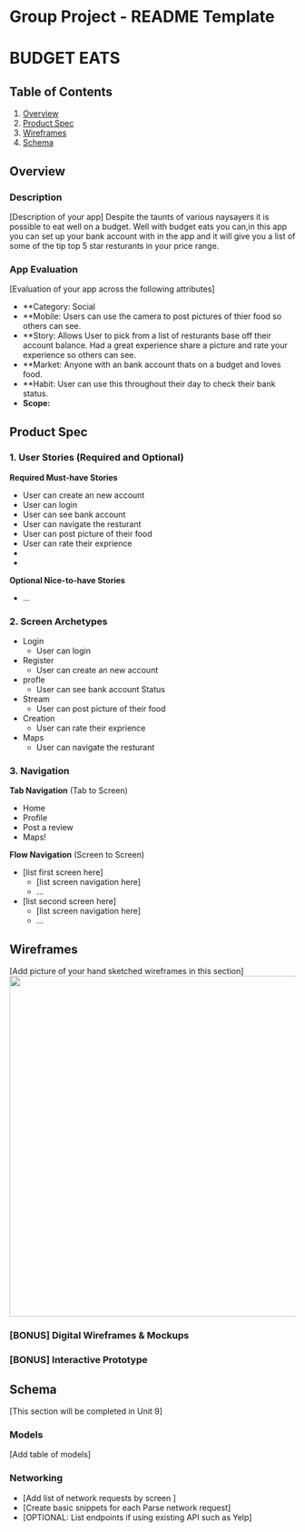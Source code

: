 Group Project - README Template
===

# BUDGET EATS

## Table of Contents
1. [Overview](#Overview)
1. [Product Spec](#Product-Spec)
1. [Wireframes](#Wireframes)
2. [Schema](#Schema)

## Overview
### Description
[Description of your app]
Despite the taunts of various naysayers it is possible to eat well on a budget. Well with budget eats you can,in this app you can set up your bank account with in the app and it will give you a list of some of the tip top 5 star resturants in your price range.
### App Evaluation
[Evaluation of your app across the following attributes]
- **Category: Social 
- **Mobile: Users can use the camera to post pictures of thier food so others can see.
- **Story: Allows User to pick from a list of resturants base off their account balance. Had a great experience share a picture and rate your experience so others can see.
- **Market: Anyone with an bank account thats on a budget and loves food. 
- **Habit: User can use this throughout their day to check their bank status. 
- **Scope:**

## Product Spec

### 1. User Stories (Required and Optional)

**Required Must-have Stories**

* User can create an new account
* User can login
* User can see bank account
* User can navigate the resturant
* User can post picture of their food
* User can rate their exprience
* 
* 

**Optional Nice-to-have Stories**

* ...

### 2. Screen Archetypes

* Login
   * User can login
* Register
   *  User can create an new account
* profle
   * User can see bank account Status 
* Stream
    * User can post picture of their food
* Creation
   * User can rate their exprience
* Maps
   * User can navigate the resturant

### 3. Navigation

**Tab Navigation** (Tab to Screen)

* Home
* Profile
* Post a review
* Maps!


**Flow Navigation** (Screen to Screen)

* [list first screen here]
   * [list screen navigation here]
   * ...
* [list second screen here]
   * [list screen navigation here]
   * ...

## Wireframes
[Add picture of your hand sketched wireframes in this section]
<img src="![](https://i.imgur.com/vKVS5jb.jpg)
" width=600>

### [BONUS] Digital Wireframes & Mockups

### [BONUS] Interactive Prototype

## Schema 
[This section will be completed in Unit 9]
### Models
[Add table of models]
### Networking
- [Add list of network requests by screen ]
- [Create basic snippets for each Parse network request]
- [OPTIONAL: List endpoints if using existing API such as Yelp]
